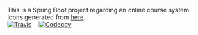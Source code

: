 This is a Spring Boot project regarding an online course system.
<br />
Icons generated from [here](https://shields.io/).
<br />
[![Travis](https://img.shields.io/travis/zuoy1563/SpaceShuttleDemo.svg)](https://travis-ci.org/zuoy1563/SpaceShuttleDemo) &nbsp;&nbsp;
[![Codecov](https://img.shields.io/codecov/c/github/zuoy1563/SpaceShuttleDemo/feature/customAuthorisation.svg)](https://codecov.io/gh/zuoy1563/SpaceShuttleDemo/branch/feature%2FcustomAuthorisation)